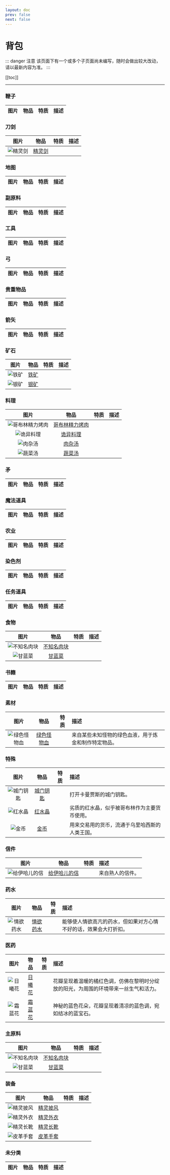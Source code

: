 ```yaml
---
layout: doc
prev: false
next: false
---
```


# 背包

::: danger 注意
该页面下有一个或多个子页面尚未编写，随时会做出较大改动，请以最新内容为准。
:::

[[toc]]

---

### 鞭子

| 图片 | 物品 | 特质 | 描述 |
| :-: | :-: | :-: | :-- |

### 刀剑

| 图片 | 物品 | 特质 | 描述 |
| :-: | :-: | :-: | :-- |
| ![精灵剑](/img/item/31bd59eb2ac96f89.png) | [精灵剑](#/) | <Badge type="tip" text="耐久 30" /><br /><Badge type="tip" text="近战 10" /> |  |

### 地图

| 图片 | 物品 | 特质 | 描述 |
| :-: | :-: | :-: | :-- |

### 副原料

| 图片 | 物品 | 特质 | 描述 |
| :-: | :-: | :-: | :-- |

### 工具

| 图片 | 物品 | 特质 | 描述 |
| :-: | :-: | :-: | :-- |

### 弓

| 图片 | 物品 | 特质 | 描述 |
| :-: | :-: | :-: | :-- |

### 贵重物品

| 图片 | 物品 | 特质 | 描述 |
| :-: | :-: | :-: | :-- |

### 箭矢

| 图片 | 物品 | 特质 | 描述 |
| :-: | :-: | :-: | :-- |

### 矿石

| 图片 | 物品 | 特质 | 描述 |
| :-: | :-: | :-: | :-- |
| ![铁矿](/img/item/31bd59eb2ac96f89.png) | [铁矿](#/) |  |  |
| ![银矿](/img/item/31bd59eb2ac96f89.png) | [银矿](#/) |  |  |

### 料理

| 图片 | 物品 | 特质 | 描述 |
| :-: | :-: | :-: | :-- |
| ![哥布林精力烤肉](/img/item/31bd59eb2ac96f89.png) | [哥布林精力烤肉](#/) | <Badge type="tip" text="+100 体力" /> |  |
| ![诡异料理](/img/item/31bd59eb2ac96f89.png) | [诡异料理](#/) | <Badge type="tip" text="+30 体力" /><br /><Badge type="danger" text="-10 精神" /> |  |
| ![肉杂汤](/img/item/31bd59eb2ac96f89.png) | [肉杂汤](#/) | <Badge type="tip" text="+15 体力" /> |  |
| ![蔬菜汤](/img/item/31bd59eb2ac96f89.png) | [蔬菜汤](#/) | <Badge type="tip" text="+10 体力" /><br /><Badge type="tip" text="+5 精神" /> |  |

### 矛

| 图片 | 物品 | 特质 | 描述 |
| :-: | :-: | :-: | :-- |

### 魔法道具

| 图片 | 物品 | 特质 | 描述 |
| :-: | :-: | :-: | :-- |

### 农业

| 图片 | 物品 | 特质 | 描述 |
| :-: | :-: | :-: | :-- |

### 染色剂

| 图片 | 物品 | 特质 | 描述 |
| :-: | :-: | :-: | :-- |

### 任务道具

| 图片 | 物品 | 特质 | 描述 |
| :-: | :-: | :-: | :-- |

### 食物

| 图片 | 物品 | 特质 | 描述 |
| :-: | :-: | :-: | :-- |
| ![不知名肉块](/img/item/31bd59eb2ac96f89.png) | [不知名肉块](#/) | <Badge type="tip" text="+10 体力" /><br /><Badge type="danger" text="-20 精神" /> |  |
| ![甘蓝菜](/img/item/31bd59eb2ac96f89.png) | [甘蓝菜](#/) | <Badge type="tip" text="+5 体力" /> |  |

### 书籍

| 图片 | 物品 | 特质 | 描述 |
| :-: | :-: | :-: | :-- |

### 素材

| 图片 | 物品 | 特质 | 描述 |
| :-: | :-: | :-: | :-- |
| ![绿色怪物血](/img/item/31bd59eb2ac96f89.png) | [绿色怪物血](#/) |  | 来自某些未知怪物的绿色血液，用于炼金和制作特定物品。 |

### 特殊

| 图片 | 物品 | 特质 | 描述 |
| :-: | :-: | :-: | :-- |
| ![城门钥匙](/img/item/31bd59eb2ac96f89.png) | [城门钥匙](#/) | <Badge type="warning" text="消耗道具" /> | 打开卡曼贾斯的城门钥匙。 |
| ![红水晶](/img/item/31bd59eb2ac96f89.png) | [红水晶](#/) | <Badge type="warning" text="消耗道具" /> | 劣质的红水晶，似乎被哥布林作为主要货币使用。 |
| ![金币](/img/item/31bd59eb2ac96f89.png) | [金币](#/) | <Badge type="warning" text="消耗道具" /> | 用来交易用的货币，流通于乌里哈西斯的人类王国。 |

### 信件

| 图片 | 物品 | 特质 | 描述 |
| :-: | :-: | :-: | :-- |
| ![给伊哈儿的信](/img/item/31bd59eb2ac96f89.png) | [给伊哈儿的信](#/) |  | 来自熟人的信件。 |

### 药水

| 图片 | 物品 | 特质 | 描述 |
| :-: | :-: | :-: | :-- |
| ![情欲药水](/img/item/31bd59eb2ac96f89.png) | [情欲药水](#/) | <Badge type="tip" text="+100 亢奋" /> | 能够使人情欲高亢的药水，但如果对方心情不好的话，效果会大打折扣。 |

### 医药

| 图片 | 物品 | 特质 | 描述 |
| :-: | :-: | :-: | :-- |
| ![日曦花](/img/item/31bd59eb2ac96f89.png) | [日曦花](#/) |  | 花瓣呈现着温暖的橘红色调，仿佛在黎明时分绽放的阳光，为周围的环境带来一丝生气和活力。 |
| ![霜蓝花](/img/item/31bd59eb2ac96f89.png) | [霜蓝花](#/) |  | 神秘的蓝色花朵，花瓣呈现着清凉的蓝色调，宛如结冰的蓝宝石。 |

### 主原料

| 图片 | 物品 | 特质 | 描述 |
| :-: | :-: | :-: | :-- |
| ![不知名肉块](/img/item/31bd59eb2ac96f89.png) | [不知名肉块](#/) | <Badge type="tip" text="+10 体力" /><br /><Badge type="danger" text="-20 精神" /> |  |
| ![甘蓝菜](/img/item/31bd59eb2ac96f89.png) | [甘蓝菜](#/) | <Badge type="tip" text="+5 体力" /> |  |

### 装备

| 图片 | 物品 | 特质 | 描述 |
| :-: | :-: | :-: | :-- |
| ![精灵披风](/img/item/31bd59eb2ac96f89.png) | [精灵披风](#/) | <Badge type="tip" text="耐久 10" /><br /><Badge type="tip" text="防御 2" /> |  |
| ![精灵外衣](/img/item/31bd59eb2ac96f89.png) | [精灵外衣](#/) | <Badge type="tip" text="耐久 20" /><br /><Badge type="tip" text="防御 1" /> |  |
| ![精灵长靴](/img/item/31bd59eb2ac96f89.png) | [精灵长靴](#/) | <Badge type="tip" text="耐久 10" /><br /><Badge type="tip" text="防御 1" /> |  |
| ![皮革手套](/img/item/31bd59eb2ac96f89.png) | [皮革手套](#/) | <Badge type="tip" text="耐久 10" /><br /><Badge type="tip" text="防御 1" /> |  |

### 未分类

| 图片 | 物品 | 特质 | 描述 |
| :-: | :-: | :-: | :-- |

<style module>
  .img {max-width: 72px; max-height: 72px; margin: 0 auto;}
  .th {min-width: 96px}
</style>
